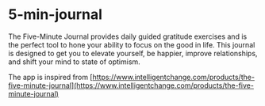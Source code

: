 # 5-min-journal

The Five-Minute Journal provides daily guided gratitude exercises and is the perfect tool to hone your ability to focus on the good in life. This journal is designed to get you to elevate yourself, be happier, improve relationships, and shift your mind to state of optimism.

The app is inspired from [https://www.intelligentchange.com/products/the-five-minute-journal](https://www.intelligentchange.com/products/the-five-minute-journal)
